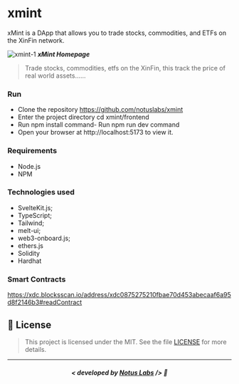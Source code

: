 # xmint

xMint is a DApp that allows you to trade stocks, commodities, and ETFs on the XinFin network.

![xmint-1](https://github.com/notuslabs/xmint/assets/35041924/df3f365e-2be4-4c7a-b294-cfe9e3a74f89)
***xMint Homepage***


> Trade stocks, commodities, etfs on the XinFin, this track the price of real world assets......

### Run
 - Clone the repository https://github.com/notuslabs/xmint
 - Enter the project directory cd xmint/frontend
 - Run npm install command- Run npm run dev command
 - Open your browser at http://localhost:5173 to view it.


### Requirements
 - Node.js
 - NPM


### Technologies used
- SvelteKit.js;
- TypeScript;
- Tailwind;
- melt-ui;
- web3-onboard.js;
- ethers.js
- Solidity
- Hardhat

### Smart Contracts

https://xdc.blocksscan.io/address/xdc0875275210fbae70d453abecaaf6a95d8f2146b3#readContract

## 📜 License

> This project is licensed under the MIT. See the file [LICENSE](https://github.com/jonyreis/vuttr/blob/main/LICENSE.md) for more details.

---

##### <p align="center"> <strong> < developed by <a href="https://notuslabs.xyz/">Notus Labs</a> /> </strong> 👋
